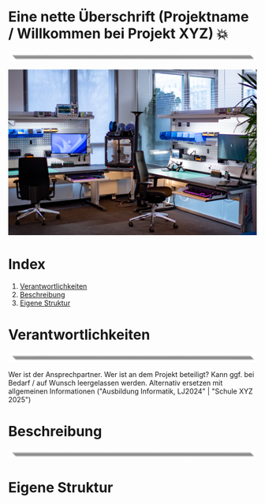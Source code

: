 # Eine nette Überschrift (Projektname / Willkommen bei Projekt XYZ) 💥
![image](https://github.com/Rohde-Schwarz-Garage/.github/blob/main/ressources/graphics/2024_03_13_Trennbanner_GitHub_Grey_Transparent.png?raw=true)

<!--- Hier kommt ein schönes Bild --->
![image](https://github.com/Rohde-Schwarz-Garage/.github/blob/main/ressources/pictures/Garage_03.png?raw=true)

# Index

1. [Verantwortlichkeiten](#Verantwortlichkeiten)
2. [Beschreibung](#Beschreibung)
3. [Eigene Struktur](#Eigene-Struktur)

# Verantwortlichkeiten
![image](https://github.com/Rohde-Schwarz-Garage/.github/blob/main/ressources/graphics/2024_03_13_Trennbanner_GitHub_Grey_Transparent.png?raw=true)

Wer ist der Ansprechpartner. Wer ist an dem Projekt beteiligt? Kann ggf. bei Bedarf / auf Wunsch leergelassen werden. Alternativ ersetzen mit allgemeinen Informationen ("Ausbildung Informatik, LJ2024" | "Schule XYZ 2025")

# Beschreibung
![image](https://github.com/Rohde-Schwarz-Garage/.github/blob/main/ressources/graphics/2024_03_13_Trennbanner_GitHub_Grey_Transparent.png?raw=true)

# Eigene Struktur

